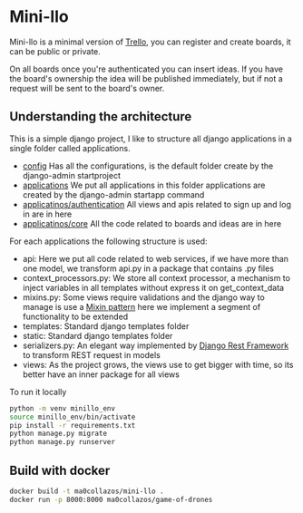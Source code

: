 # Mini-llo

Mini-llo is a minimal version of [Trello](https://trello.com/), you can
register and create boards, it can be public or private.

On all boards once you're authenticated you can insert ideas. If you
have the board's ownership the idea will be published immediately, but
if not a request will be sent to the board's owner.

## Understanding the architecture

This is a simple django project, I like to structure all django applications
in a single folder called applications.

- [config](config) Has all the configurations, is the default folder
  create by the django-admin startproject
- [applications](applications) We put all applications in this folder
   applications are created by the django-admin startapp command
- [applicatinos/authentication](applications/authentication) All views
    and apis related to sign up and log in are in here
- [applicatinos/core](applications/core) All the code related to boards
    and ideas are in here

For each applications the following structure is used:
- api: Here we put all code related to web services, if we have more than
    one model, we transform api.py in a package that contains .py files
- context_processors.py: We store all context processor, a mechanism to
    inject variables in all templates without express it on get_context_data
- mixins.py: Some views require validations and the django way to manage
    is use a [Mixin pattern](https://en.wikipedia.org/wiki/Mixin) here we
    implement a segment of functionality to be extended
- templates: Standard django templates folder
- static: Standard django templates folder
- serializers.py: An elegant way implemented by [Django Rest Framework](https://www.django-rest-framework.org/)
    to transform REST request in models
- views: As the project grows, the views use to get bigger with time,
    so its better have an inner package for all views



To run it locally

```bash
python -m venv minillo_env
source minillo_env/bin/activate
pip install -r requirements.txt
python manage.py migrate
python manage.py runserver
```

## Build with docker

```bash
docker build -t ma0collazos/mini-llo .
docker run -p 8000:8000 ma0collazos/game-of-drones
```